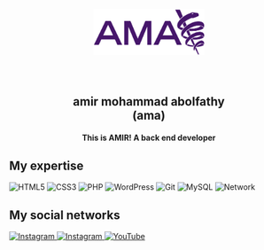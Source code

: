 
<h1 align="center">
  <br>
  <a href="https://instagram.com/ama.player0000"><img src="AMA.png" alt="amir mohammad abolfathy" width="200"></a>
</h1>
  <br>
<h2 align="center">
  amir mohammad abolfathy </br>(ama)
</h2>

<h4 align="center">This is AMIR! A back end developer</h4>

## My expertise

<p>

<img alt="HTML5" src="https://img.shields.io/badge/html5-%231e1e1e.svg?style=for-the-badge&logo=html5&logoColor=#FF5000" />
<img alt="CSS3" src="https://img.shields.io/badge/css3-%231e1e1e.svg?style=for-the-badge&logo=css3&logoColor=blue" />
<img alt="PHP" src="https://img.shields.io/badge/php-%231e1e1e.svg?style=for-the-badge&logo=php&logoColor=#00F7FF" />
<img alt="WordPress" src="https://img.shields.io/badge/WordPress-%231e1e1e.svg?style=for-the-badge&logo=WordPress&logoColor=cyan" />
<img alt="Git" src="https://img.shields.io/badge/git-%231e1e1e.svg?style=for-the-badge&logo=git&logoColor=orange" />
<img alt="MySQL" src="https://img.shields.io/badge/mysql-%231e1e1e.svg?style=for-the-badge&logo=mysql&logoColor=important" />
<img alt="Network" src="https://img.shields.io/badge/Network +-%231e1e1e.svg?style=for-the-badge&logo=RSS&logocolor=yellow" />
</p>

## My social networks
<a href="https://instagram.com/ama.player0000">
    <img alt="Instagram" src="https://img.shields.io/badge/Instagram 1-%23FF00AF.svg?style=for-the-badge&logo=Instagram&logoColor=white" />
</a>
<a href="https://instagram.com/abolfathi.ir">
    <img alt="Instagram" src="https://img.shields.io/badge/Instagram 2-%23E40006.svg?style=for-the-badge&logo=Instagram&logoColor=white" />
</a>
<a href="https://www.youtube.com/channel/ama.player0000">
    <img alt="YouTube" src="https://img.shields.io/badge/YouTube-%23FF0000.svg?style=for-the-badge&logo=YouTube&logoColor=white" />
</a>
